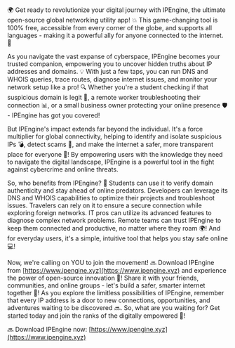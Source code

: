 🌍 Get ready to revolutionize your digital journey with IPEngine, the ultimate open-source global networking utility app! 💥 This game-changing tool is 100% free, accessible from every corner of the globe, and supports all languages - making it a powerful ally for anyone connected to the internet. 🔗

As you navigate the vast expanse of cyberspace, IPEngine becomes your trusted companion, empowering you to uncover hidden truths about IP addresses and domains. 💡 With just a few taps, you can run DNS and WHOIS queries, trace routes, diagnose internet issues, and monitor your network setup like a pro! 🔍 Whether you're a student checking if that suspicious domain is legit 👀, a remote worker troubleshooting their connection 📊, or a small business owner protecting your online presence 🛡️ - IPEngine has got you covered!

But IPEngine's impact extends far beyond the individual. It's a force multiplier for global connectivity, helping to identify and isolate suspicious IPs 💣, detect scams 🚨, and make the internet a safer, more transparent place for everyone 🌈! By empowering users with the knowledge they need to navigate the digital landscape, IPEngine is a powerful tool in the fight against cybercrime and online threats.

So, who benefits from IPEngine? 🤔 Students can use it to verify domain authenticity and stay ahead of online predators. Developers can leverage its DNS and WHOIS capabilities to optimize their projects and troubleshoot issues. Travelers can rely on it to ensure a secure connection while exploring foreign networks. IT pros can utilize its advanced features to diagnose complex network problems. Remote teams can trust IPEngine to keep them connected and productive, no matter where they roam 🌍! And for everyday users, it's a simple, intuitive tool that helps you stay safe online 💻!

Now, we're calling on YOU to join the movement! 🔜 Download IPEngine from [https://www.ipengine.xyz](https://www.ipengine.xyz) and experience the power of open-source innovation 🚀! Share it with your friends, communities, and online groups - let's build a safer, smarter internet together 💪! As you explore the limitless possibilities of IPEngine, remember that every IP address is a door to new connections, opportunities, and adventures waiting to be discovered 🔜. So, what are you waiting for? Get started today and join the ranks of the digitally empowered 🌟!

🔜 Download IPEngine now: [https://www.ipengine.xyz](https://www.ipengine.xyz)